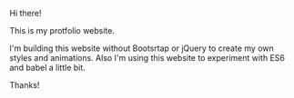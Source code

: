 Hi there!

This is my protfolio website.

I'm building this website without Bootsrtap or jQuery to create my own styles and animations.
Also I'm using this website to experiment with ES6 and babel a little bit.

Thanks!
